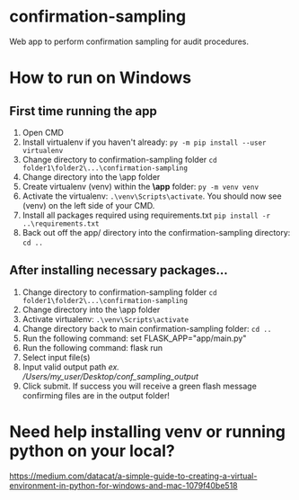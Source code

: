 # confirmation-sampling
Web app to perform confirmation sampling for audit procedures.



# How to run on Windows
## First time running the app
1. Open CMD
1. Install virtualenv if you haven't already: `py -m pip install --user virtualenv`
1. Change directory to confirmation-sampling folder `cd folder1\folder2\...\confirmation-sampling`
1. Change directory into the \app folder
1. Create virtualenv (venv) within the **\app** folder: `py -m venv venv`
1. Activate the virtualenv: `.\venv\Scripts\activate`. You should now see (venv) on the left side of your CMD.
1. Install all packages required using requirements.txt `pip install -r ..\requirements.txt`
1. Back out off the app/ directory into the confirmation-sampling directory: `cd ..`

## After installing necessary packages...
1. Change directory to confirmation-sampling folder `cd folder1\folder2\...\confirmation-sampling`
1. Change directory into the \app folder
1. Activate virtualenv: `.\venv\Scripts\activate`
1. Change directory back to main confirmation-sampling folder: `cd ..`
1. Run the following command: set FLASK_APP="app/main.py" 
1. Run the following command: flask run
1. Select input file(s)
1. Input valid output path *ex. /Users/my_user/Desktop/conf_sampling_output*
1. Click submit. If success you will receive a green flash message confirming files are in the output folder!


# Need help installing venv or running python on your local?
https://medium.com/datacat/a-simple-guide-to-creating-a-virtual-environment-in-python-for-windows-and-mac-1079f40be518